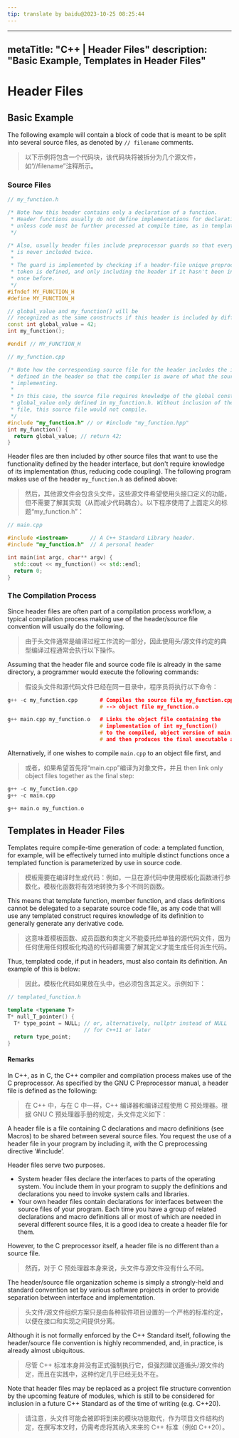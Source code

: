 ```yaml
---
tip: translate by baidu@2023-10-25 08:25:44
---
```

---

metaTitle: "C++ | Header Files"
description: "Basic Example, Templates in Header Files"
-------------------------------------------------------

# Header Files

## Basic Example

The following example will contain a block of code that is meant to be split into several source files, as denoted by `// filename` comments.

> 以下示例将包含一个代码块，该代码块将被拆分为几个源文件，如“//filename”注释所示。

### Source Files

```cpp
// my_function.h

/* Note how this header contains only a declaration of a function.
 * Header functions usually do not define implementations for declarations
 * unless code must be further processed at compile time, as in templates.
 */

/* Also, usually header files include preprocessor guards so that every header
 * is never included twice.
 *
 * The guard is implemented by checking if a header-file unique preprocessor
 * token is defined, and only including the header if it hasn't been included
 * once before.
 */
#ifndef MY_FUNCTION_H
#define MY_FUNCTION_H

// global_value and my_function() will be
// recognized as the same constructs if this header is included by different files.
const int global_value = 42;
int my_function();

#endif // MY_FUNCTION_H

```

```cpp
// my_function.cpp

/* Note how the corresponding source file for the header includes the interface  
 * defined in the header so that the compiler is aware of what the source file is 
 * implementing.
 *
 * In this case, the source file requires knowledge of the global constant
 * global_value only defined in my_function.h. Without inclusion of the header
 * file, this source file would not compile.
 */
#include "my_function.h" // or #include "my_function.hpp"
int my_function() {
  return global_value; // return 42;
}

```

Header files are then included by other source files that want to use the functionality defined by the header interface, but don't require knowledge of its implementation (thus, reducing code coupling). The following program makes use of the header `my_function.h` as defined above:

> 然后，其他源文件会包含头文件，这些源文件希望使用头接口定义的功能，但不需要了解其实现（从而减少代码耦合）。以下程序使用了上面定义的标题“my_function.h”：

```cpp
// main.cpp

#include <iostream>       // A C++ Standard Library header.
#include "my_function.h"  // A personal header

int main(int argc, char** argv) {
  std::cout << my_function() << std::endl;
  return 0;
}

```

### The Compilation Process

Since header files are often part of a compilation process workflow, a typical compilation process making use of the header/source file convention will usually do the following.

> 由于头文件通常是编译过程工作流的一部分，因此使用头/源文件约定的典型编译过程通常会执行以下操作。

Assuming that the header file and source code file is already in the same directory, a programmer would execute the following commands:

> 假设头文件和源代码文件已经在同一目录中，程序员将执行以下命令：

```cpp
g++ -c my_function.cpp       # Compiles the source file my_function.cpp
                             # --> object file my_function.o

g++ main.cpp my_function.o   # Links the object file containing the 
                             # implementation of int my_function()
                             # to the compiled, object version of main.cpp
                             # and then produces the final executable a.out

```

Alternatively, if one wishes to compile `main.cpp` to an object file first, and

> 或者，如果希望首先将“main.cpp”编译为对象文件，并且
> then link only object files together as the final step:

```cpp
g++ -c my_function.cpp
g++ -c main.cpp

g++ main.o my_function.o

```

## Templates in Header Files

Templates require compile-time generation of code: a templated function, for example, will be effectively turned into multiple distinct functions once a templated function is parameterized by use in source code.

> 模板需要在编译时生成代码：例如，一旦在源代码中使用模板化函数进行参数化，模板化函数将有效地转换为多个不同的函数。

This means that template function, member function, and class definitions cannot be delegated to a separate source code file, as any code that will use any templated construct requires knowledge of its definition to generally generate any derivative code.

> 这意味着模板函数、成员函数和类定义不能委托给单独的源代码文件，因为任何使用任何模板化构造的代码都需要了解其定义才能生成任何派生代码。

Thus, templated code, if put in headers, must also contain its definition. An example of this is below:

> 因此，模板化代码如果放在头中，也必须包含其定义。示例如下：

```cpp
// templated_function.h

template <typename T>
T* null_T_pointer() {
  T* type_point = NULL; // or, alternatively, nullptr instead of NULL
                        // for C++11 or later
  return type_point;
} 

```

#### Remarks

In C++, as in C, the C++ compiler and compilation process makes use of the C preprocessor. As specified by the GNU C Preprocessor manual, a header file is defined as the following:

> 在 C++ 中，与在 C 中一样，C++ 编译器和编译过程使用 C 预处理器。根据 GNU C 预处理器手册的规定，头文件定义如下：

>

<p>A header file is a file containing C declarations and macro
definitions (see Macros) to be shared between several source files.
You request the use of a header file in your program by including it,
with the C preprocessing directive ‘#include’.</p>
Header files serve two purposes.
<ul>
<li>System header files declare the interfaces to parts of the operating system. You include them in your program to supply the
definitions and declarations you need to invoke system calls and
libraries.</li>
<li>Your own header files contain declarations for interfaces between the source files of your program. Each time you have a group of
related declarations and macro definitions all or most of which are
needed in several different source files, it is a good idea to create
a header file for them.</li>
</ul>

However, to the C preprocessor itself, a header file is no different than a source file.

> 然而，对于 C 预处理器本身来说，头文件与源文件没有什么不同。

The header/source file organization scheme is simply a strongly-held and standard convention set by various software projects in order to provide separation between interface and implementation.

> 头文件/源文件组织方案只是由各种软件项目设置的一个严格的标准约定，以便在接口和实现之间提供分离。

Although it is not formally enforced by the C++ Standard itself, following the header/source file convention is highly recommended, and, in practice, is already almost ubiquitous.

> 尽管 C++ 标准本身并没有正式强制执行它，但强烈建议遵循头/源文件约定，而且在实践中，这种约定几乎已经无处不在。

Note that header files may be replaced as a project file structure convention by the upcoming feature of modules, which is still to be considered for inclusion in a future C++ Standard as of the time of writing (e.g. C++20).

> 请注意，头文件可能会被即将到来的模块功能取代，作为项目文件结构约定，在撰写本文时，仍需考虑将其纳入未来的 C++ 标准（例如 C++20）。
